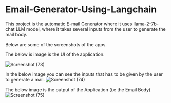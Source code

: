 # Email-Generator-Using-Langchain
This project is the automatic E-mail Generator where it uses llama-2-7b-chat LLM model, where it takes several inputs from the user to generate the mail body.

Below are some of the screenshots of the apps.

The below is image is the UI of the application.

![Screenshot (73)](https://github.com/Sri-Vathsa007/Email-Generator-Using-Langchain/assets/58554869/964ac81d-7e07-40c9-9e37-87066547a60c)


In the below image you can see the inputs that has to be given by the user to generate a mail.
![Screenshot (74)](https://github.com/Sri-Vathsa007/Email-Generator-Using-Langchain/assets/58554869/8b1fb0e3-f6ea-4455-af75-32db8806ed54)

The below image is the output of the Application (i.e the Email Body)
![Screenshot (75)](https://github.com/Sri-Vathsa007/Email-Generator-Using-Langchain/assets/58554869/b805438b-b467-48a9-8082-3951d2d8c712)

